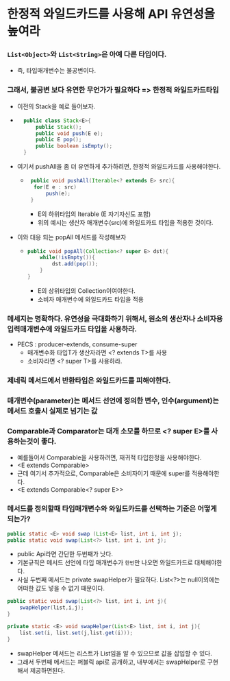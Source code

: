 # 한정적 와일드카드를 사용해 API 유연성을 높여라

### `List<Object>`와 `List<String>`은 아예 다른 타입이다.
+ 즉, 타입매개변수는 불공변이다.

### 그래서, 불공변 보다 유연한 무언가가 필요하다 => 한정적 와일드카드타입 

+ 이전의 Stack을 예로 들어보자.
+ ```java
    public class Stack<E>{
        public Stack();
        public void push(E e);
        public E pop();
        public boolean isEmpty();
    }
  ```
+ 여기서 pushAll을 좀 더 유연하게 추가하려면, 한정적 와일드카드를 사용해야한다.
  + ```java
     public void pushAll(Iterable<? extends E> src){ 
      for(E e : src)
          push(e);
     }
    ```
    + E의 하위타입의 Iterable (E 자기자신도 포함)
    + 위의 예시는 생산자 매개변수(src)에 와일드카드 타입을 적용한 것이다.

+ 이와 대응 되는 popAll 메서드를 작성해보자
  + ```java
    public void popAll(Collection<? super E> dst){
        while(!isEmpty()){
            dst.add(pop());
        }
    }
    ```
    + E의 상위타입의 Collection이여야한다.
    + 소비자 매개변수에 와일드카드 타입을 적용

### 메세지는 명확하다. 유연성을 극대화하기 위해서, 원소의 생산자나 소비자용 입력매개변수에 와일드카드 타입을 사용하라.
+ PECS : producer-extends, consume-super
  + 매개변수화 타입T가 생산자라면 <? extends T>를 사용
  + 소비자라면 <? super T>를 사용하라.

### 제네릭 메서드에서 반환타입은 와일드카드를 피해야한다.

### 매개변수(parameter)는 메서드 선언에 정의한 변수, 인수(argument)는 메서드 호출시 실제로 넘기는 값

### Comparable과 Comparator는 대개 소모를 하므로 <? super E>를 사용하는것이 좋다.
+ 예를들어서 Comparable을 사용하려면, 재귀적 타입한정을 사용해야한다.
+ <E extends Comparable<E>>
+ 근데 여기서 추가적으로, Comparable은 소비자이기 때문에 super를 적용해야한다.
+ <E extends Comparable<? super E>>

### 메서드를 정의할때 타입매개변수와 와일드카드를 선택하는 기준은 어떻게 되는가?
```java
public static <E> void swap (List<E> list, int i, int j);
public static void swap(List<?> list, int i, int j);
```

+ public Api라면 간단한 두번째가 낫다.
+ 기본규칙은 메서드 선언에 타입 매개변수가 `한번`만 나오면 와일드카드로 대체해야한다.
+ 사실 두번째 메서드는 private swapHelper가 필요하다. List<?>는 null이외에는 어떠한 값도 넣을 수 없기 때문이다.
```java
public static void swap(List<?> list, int i, int j){
    swapHelper(list,i,j);    
}

private static <E> void swapHelper(List<E> list, int i, int j){
    list.set(i, list.set(j,list.get(i)));    
}
```
+ swapHelper 메서드는 리스트가 List<E>임을 알 수 있으므로 값을 삽입할 수 있다.
+ 그래서 두번째 메서드는 퍼블릭 api로 공개하고, 내부에서는 swapHelper로 구현해서 제공하면된다.